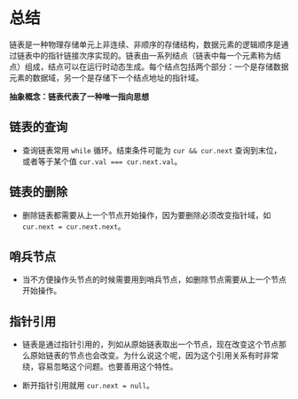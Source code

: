 # 总结

链表是一种物理存储单元上非连续、非顺序的存储结构，数据元素的逻辑顺序是通过链表中的指针链接次序实现的。链表由一系列结点（链表中每一个元素称为结点）组成，结点可以在运行时动态生成。每个结点包括两个部分：一个是存储数据元素的数据域，另一个是存储下一个结点地址的指针域。

**抽象概念：链表代表了一种唯一指向思想**

## 链表的查询

- 查询链表常用 `while` 循环。结束条件可能为 `cur && cur.next` 查询到末位，或者等于某个值 `cur.val === cur.next.val`。

## 链表的删除

- 删除链表都需要从上一个节点开始操作，因为要删除必须改变指针域，如 `cur.next = cur.next.next`。

## 哨兵节点

- 当不方便操作头节点的时候需要用到哨兵节点，如删除节点需要从上一个节点开始操作。

## 指针引用

- 链表是通过指针引用的，列如从原始链表取出一个节点，现在改变这个节点那么原始链表的节点也会改变。为什么说这个呢，因为这个引用关系有时非常绕，容易忽略这个问题。也要善用这个特性。

- 断开指针引用就用 `cur.next = null`。
